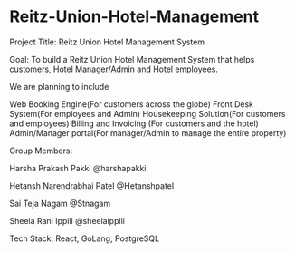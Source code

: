 # Reitz-Union-Hotel-Management

Project Title: Reitz Union Hotel Management System 

Goal: To build a Reitz Union Hotel Management System that helps customers, Hotel Manager/Admin and Hotel employees. 

We are planning to include 

Web Booking Engine(For customers across the globe)
Front Desk System(For employees and Admin)
Housekeeping Solution(For customers and employees)
Billing and Invoicing (For customers and the hotel)
Admin/Manager portal(For manager/Admin to manage the entire property)


Group Members:

Harsha Prakash Pakki     @harshapakki

Hetansh Narendrabhai Patel  @Hetanshpatel         

Sai Teja Nagam   @Stnagam                

Sheela Rani Ippili   @sheelaippili


Tech Stack: React, GoLang, PostgreSQL
